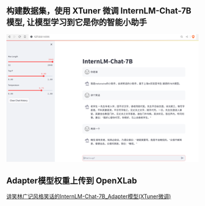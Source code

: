## 构建数据集，使用 XTuner 微调 InternLM-Chat-7B 模型, 让模型学习到它是你的智能小助手

![](assets/joke1.png)

## Adapter模型权重上传到 OpenXLab

[讲笑林广记风格笑话的InternLM-Chat-7B_Adapter模型(XTuner微调)](https://openxlab.org.cn/models/detail/melon/internlm-chat-7b-ft-adapter)
